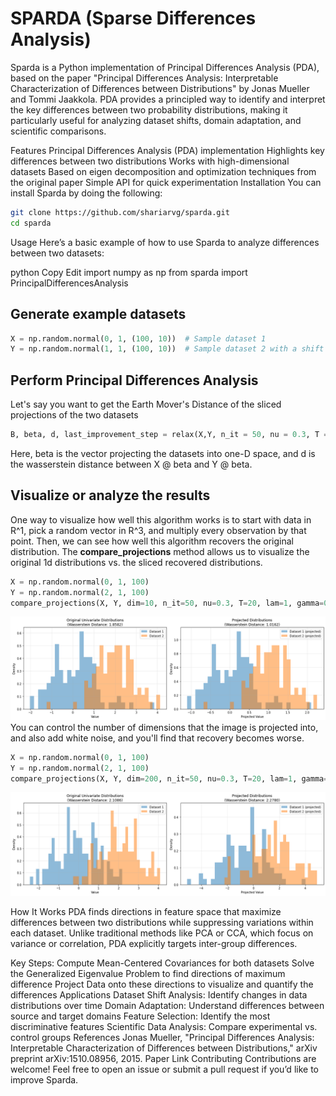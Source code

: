 # SPARDA (Sparse Differences Analysis)
Sparda is a Python implementation of Principal Differences Analysis (PDA), based on the paper "Principal Differences Analysis: Interpretable Characterization of Differences between Distributions" by Jonas Mueller and Tommi Jaakkola. PDA provides a principled way to identify and interpret the key differences between two probability distributions, making it particularly useful for analyzing dataset shifts, domain adaptation, and scientific comparisons.

Features
Principal Differences Analysis (PDA) implementation
Highlights key differences between two distributions
Works with high-dimensional datasets
Based on eigen decomposition and optimization techniques from the original paper
Simple API for quick experimentation
Installation
You can install Sparda by doing the following:

```bash
git clone https://github.com/shariarvg/sparda.git
cd sparda
```

Usage
Here’s a basic example of how to use Sparda to analyze differences between two datasets:

python
Copy
Edit
import numpy as np
from sparda import PrincipalDifferencesAnalysis

## Generate example datasets
```python
X = np.random.normal(0, 1, (100, 10))  # Sample dataset 1
Y = np.random.normal(1, 1, (100, 10))  # Sample dataset 2 with a shift
```
## Perform Principal Differences Analysis
Let's say you want to get the Earth Mover's Distance of the sliced projections of the two datasets
```python
B, beta, d, last_improvement_step = relax(X,Y, n_it = 50, nu = 0.3, T = 50, lam = 1, gamma = 0.3, verbose = False)
```
Here, beta is the vector projecting the datasets into one-D space, and d is the wasserstein distance between X @ beta and Y @ beta. 

## Visualize or analyze the results
One way to visualize how well this algorithm works is to start with data in R^1, pick a random vector in R^3, and multiply every observation by that point. Then, we can see how well this algorithm recovers the original distribution. The **compare_projections** method allows us to visualize the original 1d distributions vs. the sliced recovered distributions.

```python
X = np.random.normal(0, 1, 100)
Y = np.random.normal(2, 1, 100)
compare_projections(X, Y, dim=10, n_it=50, nu=0.3, T=20, lam=1, gamma=0.3, labels=None)
```
![Perfect recovery](img/recovery.png?raw=true)
You can control the number of dimensions that the image is projected into, and also add white noise, and you'll find that recovery becomes worse.
```python
X = np.random.normal(0, 1, 100)
Y = np.random.normal(2, 1, 100)
compare_projections(X, Y, dim=200, n_it=50, nu=0.3, T=20, lam=1, gamma=0.3, labels=None, add_noise = True)
```
![Imperfect recovery (amidst noise)](img/recovery_with_noise.png?raw=true)

How It Works
PDA finds directions in feature space that maximize differences between two distributions while suppressing variations within each dataset. Unlike traditional methods like PCA or CCA, which focus on variance or correlation, PDA explicitly targets inter-group differences.



Key Steps:
Compute Mean-Centered Covariances for both datasets
Solve the Generalized Eigenvalue Problem to find directions of maximum difference
Project Data onto these directions to visualize and quantify the differences
Applications
Dataset Shift Analysis: Identify changes in data distributions over time
Domain Adaptation: Understand differences between source and target domains
Feature Selection: Identify the most discriminative features
Scientific Data Analysis: Compare experimental vs. control groups
References
Jonas Mueller, "Principal Differences Analysis: Interpretable Characterization of Differences between Distributions," arXiv preprint arXiv:1510.08956, 2015. Paper Link
Contributing
Contributions are welcome! Feel free to open an issue or submit a pull request if you’d like to improve Sparda.
